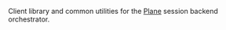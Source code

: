 Client library and common utilities for the [Plane](https://plane.dev) session backend orchestrator.
